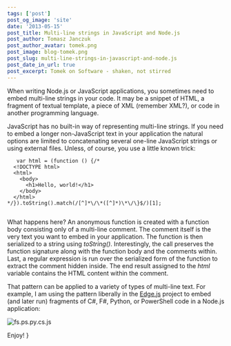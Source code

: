 ```yaml
---
tags: ['post']
post_og_image: 'site'
date: '2013-05-15'  
post_title: Multi-line strings in JavaScript and Node.js
post_author: Tomasz Janczuk
post_author_avatar: tomek.png
post_image: blog-tomek.png
post_slug: multi-line-strings-in-javascript-and-node.js
post_date_in_url: true
post_excerpt: Tomek on Software - shaken, not stirred
---
```





When writing Node.js or JavaScript applications, you sometimes need to embed multi-line strings in your code. It may be a snippet of HTML, a fragment of textual template, a piece of XML (remember XML?), or code in another programming language.   

JavaScript has no built-in way of representing multi-line strings. If you need to embed a longer non-JavaScript text in your application the natural options are limited to concatenating several one-line JavaScript strings or using external files. Unless, of course, you use a little known trick:  

```
   var html = (function () {/*  
  <!DOCTYPE html>  
  <html>  
    <body>  
      <h1>Hello, world!</h1>  
    </body>  
  </html>          
*/}).toString().match(/[^]*\/\*([^]*)\*\/\}$/)[1];
  

```


What happens here? An anonymous function is created with a function body consisting only of a multi-line comment. The comment itself is the very text you want to embed in your application. The function is then serialized to a string using *toString()*. Interestingly, the call preserves the function signature along with the function body and the comments within. Last, a regular expression is run over the serialized form of the function to extract the comment hidden inside. The end result assigned to the *html* variable contains the HTML content within the comment. 

That pattern can be applied to a variety of types of multi-line text. For example, I am using the pattern liberally in the [Edge.js](http://tjanczuk.github.io/edge) project to embed (and later run) fragments of C#, F#, Python, or PowerShell code in a Node.js application:

 ![fs.ps.py.cs.js](http://lh3.ggpht.com/-Sh6hlijb6QA/UZPRnPSDY5I/AAAAAAAADd8/aVNuHMP6buc/fs.ps.py.cs.js_thumb%25255B2%25255D.png?imgmax=800) 

Enjoy!  }